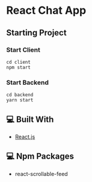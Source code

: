 # React Chat App

## Starting Project

### Start Client
```
cd client
npm start
```
### Start Backend
```
cd backend
yarn start
```

## 💻 Built With

- [React.js](https://reactjs.org/)

## 💻 Npm Packages

- react-scrollable-feed
